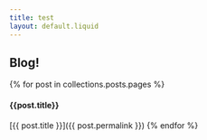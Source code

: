 ```yaml
---
title: test
layout: default.liquid
---
```

## Blog!

{% for post in collections.posts.pages %}
#### {{post.title}}

[{{ post.title }}]({{ post.permalink }})
{% endfor %}
